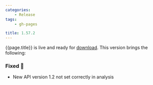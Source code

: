 ```yaml
---
categories:
    - Release
tags:
    - gh-pages

title: 1.57.2
---
```


{{page.title}} is live and ready for [download](https://github.com/MaibornWolff/codecharta/releases/tag/{{page.title}}). This version brings the following:

### Fixed 🐞

-   New API version 1.2 not set correctly in analysis
